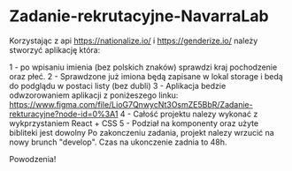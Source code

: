 # Zadanie-rekrutacyjne-NavarraLab



Korzystając z api https://nationalize.io/ i https://genderize.io/ należy stworzyć aplikację która: 

1 - po wpisaniu imienia (bez polskich znaków) sprawdzi kraj pochodzenie oraz płeć. 
2 - Sprawdzone już imiona będą zapisane w lokal storage i bedą do podglądu w postaci listy (bez dubli)
3 - Aplikacja bedzie odwzorowaniem aplikacji z poniżeszego linku:
    https://www.figma.com/file/LioG7QnwycNt3OsmZE5BbR/Zadanie-rekturacyjne?node-id=0%3A1
4 - Całość projektu nalezy wykonać z wykprzystaniem React + CSS
5 - Podział na komponenty oraz użyte bibliteki jest dowolny
Po zakonczeniu zadania, projekt nalezy wrzucić na nowy brunch "develop".
Czas na ukonczenie zadnia to 48h.

Powodzenia!
